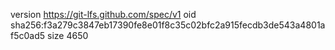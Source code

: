 version https://git-lfs.github.com/spec/v1
oid sha256:f3a279c3847eb17390fe8e01f8c35c02bfc2a915fecdb3de543a4801af5c0ad5
size 4650
